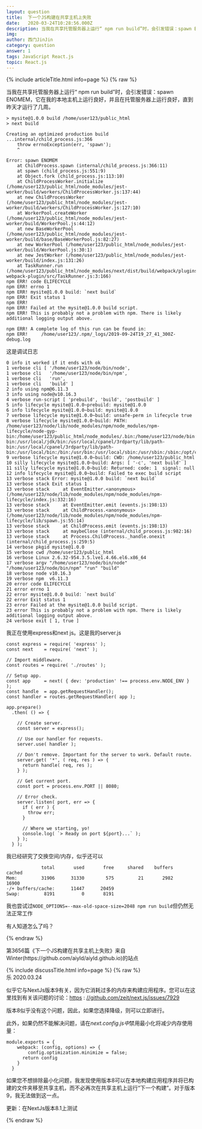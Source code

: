 ```yaml
---
layout: question
title:  下一个JS构建在共享主机上失败
date:   2020-03-24T10:28:56.000Z
description: 当我在共享托管服务器上运行“ npm run build”时，会引发错误：spawn ENOMEM，它在我的本地主机上运行良好，并且在托管服务器上运行良好...
img: 
author: 西门JinJin
category: question
answer: 1
tags: JavaScript React.js
topic: React.js
---
```

<div class="article-root">
  <div class="article">
    {% include articleTitle.html info=page %}
    {% raw %}
    <div class="article-content"><p><font style="vertical-align: inherit;"><font style="vertical-align: inherit;">当我在共享托管服务器上运行“ npm run build”时，会引发错误：spawn ENOMEM，它在我的本地主机上运行良好，并且在托管服务器上运行良好，直到昨天才运行了几周。</font></font></p>

<pre><code>&gt; mysite@1.0.0 build /home/user123/public_html<font></font>
&gt; next build<font></font>
<font></font>
Creating an optimized production build ...internal/child_process.js:366<font></font>
    throw errnoException(err, 'spawn');<font></font>
    ^<font></font>
<font></font>
Error: spawn ENOMEM<font></font>
    at ChildProcess.spawn (internal/child_process.js:366:11)<font></font>
    at spawn (child_process.js:551:9)<font></font>
    at Object.fork (child_process.js:113:10)<font></font>
    at ChildProcessWorker.initialize (/home/user123/public_html/node_modules/jest-worker/build/workers/ChildProcessWorker.js:137:44)<font></font>
    at new ChildProcessWorker (/home/user123/public_html/node_modules/jest-worker/build/workers/ChildProcessWorker.js:127:10)<font></font>
    at WorkerPool.createWorker (/home/user123/public_html/node_modules/jest-worker/build/WorkerPool.js:44:12)<font></font>
    at new BaseWorkerPool (/home/user123/public_html/node_modules/jest-worker/build/base/BaseWorkerPool.js:82:27)<font></font>
    at new WorkerPool (/home/user123/public_html/node_modules/jest-worker/build/WorkerPool.js:30:1)<font></font>
    at new JestWorker (/home/user123/public_html/node_modules/jest-worker/build/index.js:131:26)<font></font>
    at TaskRunner.run (/home/user123/public_html/node_modules/next/dist/build/webpack/plugins/terser-webpack-plugin/src/TaskRunner.js:3:166)<font></font>
npm ERR! code ELIFECYCLE<font></font>
npm ERR! errno 1<font></font>
npm ERR! mysite@1.0.0 build: `next build`<font></font>
npm ERR! Exit status 1<font></font>
npm ERR!<font></font>
npm ERR! Failed at the mysite@1.0.0 build script.<font></font>
npm ERR! This is probably not a problem with npm. There is likely additional logging output above.<font></font>
<font></font>
npm ERR! A complete log of this run can be found in:<font></font>
npm ERR!     /home/user123/.npm/_logs/2019-09-24T19_27_41_300Z-debug.log<font></font>
</code></pre>

<p><font style="vertical-align: inherit;"><font style="vertical-align: inherit;">这是调试日志 </font></font></p>

<pre><code>0 info it worked if it ends with ok<font></font>
1 verbose cli [ '/home/user123/node/bin/node',<font></font>
1 verbose cli   '/home/user123/node/bin/npm',<font></font>
1 verbose cli   'run',<font></font>
1 verbose cli   'build' ]<font></font>
2 info using npm@6.11.3<font></font>
3 info using node@v10.16.3<font></font>
4 verbose run-script [ 'prebuild', 'build', 'postbuild' ]<font></font>
5 info lifecycle mysite@1.0.0~prebuild: mysite@1.0.0<font></font>
6 info lifecycle mysite@1.0.0~build: mysite@1.0.0<font></font>
7 verbose lifecycle mysite@1.0.0~build: unsafe-perm in lifecycle true<font></font>
8 verbose lifecycle mysite@1.0.0~build: PATH: /home/user123/node/lib/node_modules/npm/node_modules/npm-lifecycle/node-gyp-bin:/home/user123/public_html/node_modules/.bin:/home/user123/node/bin:/home/user123/node/bin:/usr/local/cpanel/3rdparty/lib/path-bin:/usr/local/jdk/bin:/usr/local/cpanel/3rdparty/lib/path-bin:/usr/local/cpanel/3rdparty/lib/path-bin:/usr/local/bin:/bin:/usr/bin:/usr/local/sbin:/usr/sbin:/sbin:/opt/cpanel/composer/bin:/opt/puppetlabs/bin:/opt/dell/srvadmin/bin:/usr/local/bin:/usr/X11R6/bin:/home/user123/.local/bin:/home/user123/bin<font></font>
9 verbose lifecycle mysite@1.0.0~build: CWD: /home/user123/public_html<font></font>
10 silly lifecycle mysite@1.0.0~build: Args: [ '-c', 'next build' ]<font></font>
11 silly lifecycle mysite@1.0.0~build: Returned: code: 1  signal: null<font></font>
12 info lifecycle mysite@1.0.0~build: Failed to exec build script<font></font>
13 verbose stack Error: mysite@1.0.0 build: `next build`<font></font>
13 verbose stack Exit status 1<font></font>
13 verbose stack     at EventEmitter.&lt;anonymous&gt; (/home/user123/node/lib/node_modules/npm/node_modules/npm-lifecycle/index.js:332:16)<font></font>
13 verbose stack     at EventEmitter.emit (events.js:198:13)<font></font>
13 verbose stack     at ChildProcess.&lt;anonymous&gt; (/home/user123/node/lib/node_modules/npm/node_modules/npm-lifecycle/lib/spawn.js:55:14)<font></font>
13 verbose stack     at ChildProcess.emit (events.js:198:13)<font></font>
13 verbose stack     at maybeClose (internal/child_process.js:982:16)<font></font>
13 verbose stack     at Process.ChildProcess._handle.onexit (internal/child_process.js:259:5)<font></font>
14 verbose pkgid mysite@1.0.0<font></font>
15 verbose cwd /home/user123/public_html<font></font>
16 verbose Linux 2.6.32-954.3.5.lve1.4.66.el6.x86_64<font></font>
17 verbose argv "/home/user123/node/bin/node" "/home/user123/node/bin/npm" "run" "build"<font></font>
18 verbose node v10.16.3<font></font>
19 verbose npm  v6.11.3<font></font>
20 error code ELIFECYCLE<font></font>
21 error errno 1<font></font>
22 error mysite@1.0.0 build: `next build`<font></font>
22 error Exit status 1<font></font>
23 error Failed at the mysite@1.0.0 build script.<font></font>
23 error This is probably not a problem with npm. There is likely additional logging output above.<font></font>
24 verbose exit [ 1, true ]<font></font>
</code></pre>

<p><font style="vertical-align: inherit;"><font style="vertical-align: inherit;">我正在使用express和next js。</font><font style="vertical-align: inherit;">这是我的server.js</font></font></p>

<pre><code>const express = require( 'express' );<font></font>
const next    = require( 'next' );<font></font>
<font></font>
// Import middleware.<font></font>
const routes = require( './routes' );<font></font>
<font></font>
// Setup app.<font></font>
const app     = next( { dev: 'production' !== process.env.NODE_ENV } );<font></font>
const handle  = app.getRequestHandler();<font></font>
const handler = routes.getRequestHandler( app );<font></font>
<font></font>
app.prepare()<font></font>
  .then( () =&gt; {<font></font>
<font></font>
    // Create server.<font></font>
    const server = express();<font></font>
<font></font>
    // Use our handler for requests.<font></font>
    server.use( handler );<font></font>
<font></font>
    // Don't remove. Important for the server to work. Default route.<font></font>
    server.get( '*', ( req, res ) =&gt; {<font></font>
      return handle( req, res );<font></font>
    } );<font></font>
<font></font>
    // Get current port.<font></font>
    const port = process.env.PORT || 8080;<font></font>
<font></font>
    // Error check.<font></font>
    server.listen( port, err =&gt; {<font></font>
      if ( err ) {<font></font>
        throw err;<font></font>
      }<font></font>
<font></font>
      // Where we starting, yo!<font></font>
      console.log( `&gt; Ready on port ${port}...` );<font></font>
    } );<font></font>
  } );<font></font>
</code></pre>

<p><font style="vertical-align: inherit;"><font style="vertical-align: inherit;">我已经研究了交换空间/内存，似乎还可以</font></font></p>

<pre><code>             total       used       free     shared    buffers     cached<font></font>
Mem:         31906      31330        575         21       2982      16900<font></font>
-/+ buffers/cache:      11447      20459<font></font>
Swap:         8191          0       8191<font></font>
</code></pre>

<p><font style="vertical-align: inherit;"><font style="vertical-align: inherit;">我也尝试过</font></font><code>NODE_OPTIONS=--max-old-space-size=2048 npm run build</code><font style="vertical-align: inherit;"><font style="vertical-align: inherit;">但仍然无法正常工作</font></font></p>

<p><font style="vertical-align: inherit;"><font style="vertical-align: inherit;">有人知道怎么了吗？</font></font></p></div>
    {% endraw %}
  </div>
  <p class="winter_mark">第3656篇《下一个JS构建在共享主机上失败》来自Winter(https://github.com/aiyld/aiyld.github.io)的站点</p>
  <div class="discuss-wrapper">
    {% include discussTitle.html info=page %}
    {% raw %}
    <div class="discuss-item">
        <div class="discuss-parent">
          <div class="discuss-meta">
            <span class="discuss-user">乐</span>
            <span class="discuss-time">2020.03.24</span>
          </div>
          <div class="discuss-comment"><p><font style="vertical-align: inherit;"><font style="vertical-align: inherit;">似乎它与NextJs版本9有关，因为它消耗过多的内存来构建应用程序。</font><font style="vertical-align: inherit;">您可以在这里找到有关该问题的讨论：</font><a href="https://github.com/zeit/next.js/issues/7929" rel="nofollow noreferrer"><font style="vertical-align: inherit;">https</font></a><font style="vertical-align: inherit;"> : </font></font><a href="https://github.com/zeit/next.js/issues/7929" rel="nofollow noreferrer"><font style="vertical-align: inherit;"><font style="vertical-align: inherit;">//github.com/zeit/next.js/issues/7929</font></font></a></p>

<p><font style="vertical-align: inherit;"><font style="vertical-align: inherit;">版本8似乎没有这个问题，因此，如果您选择降级，则可以立即进行。</font></font></p>

<p><font style="vertical-align: inherit;"><font style="vertical-align: inherit;">此外，如果仍然不能解决问题，请在</font></font><em><font style="vertical-align: inherit;"><font style="vertical-align: inherit;">next.config.js中</font></font></em><font style="vertical-align: inherit;"><font style="vertical-align: inherit;">禁用最小化</font><font style="vertical-align: inherit;">将减少内存使用量：</font></font></p>

<pre><code>module.exports = {<font></font>
    webpack: (config, options) =&gt; {<font></font>
        config.optimization.minimize = false;<font></font>
      return config<font></font>
    }<font></font>
  }<font></font>
</code></pre>

<p><font style="vertical-align: inherit;"><font style="vertical-align: inherit;">如果您不想排除最小化问题，我发现使用版本8可以在本地构建应用程序并将已构建的文件夹移至共享主机，而不必再次在共享主机上运行“下一个构建”。</font><font style="vertical-align: inherit;">对于版本9，我无法做到这一点。</font></font></p>

<p><font style="vertical-align: inherit;"><font style="vertical-align: inherit;">更新：在NextJs版本8.1上测试</font></font></p></div>
        </div></div>
    {% endraw %}
  </div>
<div>
